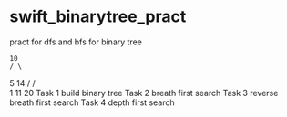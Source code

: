 # swift_binarytree_pract
pract for dfs and bfs for binary tree

    10
    / \
   5  14
  /   / \
 1   11 20
Task 1 build binary tree
Task 2 breath first search
Task 3 reverse breath first search
Task 4 depth first search
